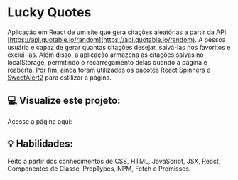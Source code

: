 # Lucky Quotes
Aplicação em React de um site que gera citações aleatórias a partir da API [https://api.quotable.io/random](https://api.quotable.io/random). A pessoa usuária é capaz de gerar quantas citações desejar, salvá-las nos favoritos e excluí-las. Além disso, a aplicação armazena as citações salvas no localStorage, permitindo o recarregamento delas quando a página é reaberta. Por fim, ainda foram utilizados os pacotes [React Spinners](https://www.npmjs.com/package/react-spinners) e [SweetAlert2](https://sweetalert2.github.io/#download) para estilizar a página.

## :computer: Visualize este projeto:
Acesse a página aqui:
[]()

## :bulb: Habilidades:
Feito a partir dos conhecimentos de CSS, HTML, JavaScript, JSX, React, Componentes de Classe, PropTypes, NPM, Fetch e Promisses.
